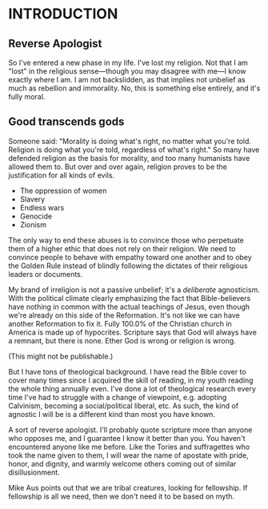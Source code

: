 # INTRODUCTION

## Reverse Apologist

So I've entered a new phase in my life. I've lost my religion. Not that I am "lost" in the religious sense—though you may disagree with me—I know exactly where I am. I am not backslidden, as that implies not unbelief as much as rebellion and immorality. No, this is something else entirely, and it's fully moral.

## Good transcends gods

Someone said: "Morality is doing what's right, no matter what you're told. Religion is doing what you're told, regardless of what's right." So many have defended religion as the basis for morality, and too many humanists have allowed them to. But over and over again, religion proves to be the justification for all kinds of evils.

* The oppression of women
* Slavery
* Endless wars
* Genocide
* Zionism

The only way to end these abuses is to convince those who perpetuate them of a higher ethic that does not rely on their religion. We need to convince people to behave with empathy toward one another and to obey the Golden Rule instead of blindly following the dictates of their religious leaders or documents.

My brand of irreligion is not a passive unbelief; it's a _deliberate_ agnosticism. With the political climate clearly emphasizing the fact that Bible-believers have nothing in common with the actual teachings of Jesus, even though we're already on this side of the Reformation. It's not like we can have another Reformation to fix it. Fully 100.0% of the Christian church in America is made up of hypocrites. Scripture says that God will always have a remnant, but there is none. Ether God is wrong or religion is wrong.

(This might not be publishable.)
 
But I have tons of theological background. I have read the Bible cover to cover many times since I acquired the skill of reading, in my youth reading the whole thing annually even. I've done a lot of theological research every time I've had to struggle with a change of viewpoint, e.g. adopting Calvinism, becoming a social/political liberal, etc. As such, the kind of agnostic I will be is a different kind than most you have known.

A sort of reverse apologist. I'll probably quote scripture more than anyone who opposes me, and I guarantee I know it better than you. You haven't encountered anyone like me before. Like the Tories and suffragettes who took the name given to them, I will wear the name of apostate with pride, honor, and dignity, and warmly welcome others coming out of similar disillusionment. 

Mike Aus points out that we are tribal creatures, looking for fellowship. If fellowship is all we need, then we don't need it to be based on myth.